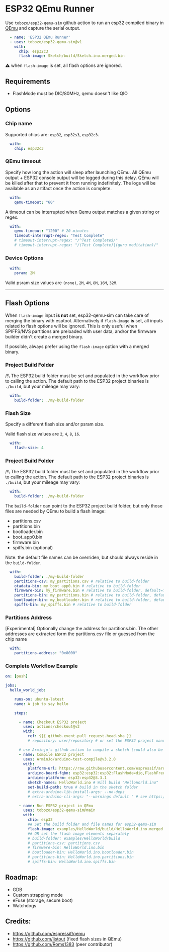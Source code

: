 # ESP32 QEmu Runner

Use `tobozo/esp32-qemu-sim` github action to run an esp32 compiled binary in [QEmu](https://github.com/espressif/qemu) and capture the serial output.


```yaml
  - name: 'ESP32 QEmu Runner'
  - uses: tobozo/esp32-qemu-sim@v1
    with:
      chip: esp32c3
      flash-image: Sketch/build/Sketch.ino.merged.bin
```

:warning: when `flash-image` is set, all flash options are ignored.


## Requirements

- FlashMode must be DIO/80MHz, qemu doesn't like QIO


## Options


### Chip name

Supported chips are: `esp32`, `esp32s3`, `esp32c3`.

```yaml
  with:
    chip: esp32c3
```

### QEmu timeout

Specify how long the action will sleep after launching QEmu.
All QEmu output + ESP32 console output will be logged during this delay.
QEmu will be killed after that to prevent it from running indefinitely.
The logs will be available as an artifact once the action is complete.

```yaml
  with:
    qemu-timeout: "60"
```

A timeout can be interrupted when Qemu output matches a given string or regex.

```yaml
  with:
    qemu-timeout: "1200" # 20 minutes
    timeout-interrupt-regex: "Test Complete"
    # timeout-interrupt-regex: "/^Test Complete$/"
    # timeout-interrupt-regex: "/(Test Complete)|(guru meditation)/"
```


### Device Options

```yaml
  with:
    psram: 2M
```

Valid psram size values are `(none)`, `2M`, `4M`, `8M`, `16M`, `32M`.

-------

## Flash Options

When `flash-image` input **is not** set, esp32-qemu-sim can take care of merging the binary with esptool.
Alternatively if `flash-image` **is** set, all inputs related to flash options will be ignored.
This is only useful when SPIFFS/NVS partitions are preloaded with user data, and/or the firmware builder didn't create a merged binary.

If possible, always prefer using the `flash-image` option with a merged binary.


### Project Build Folder

/!\ The ESP32 build folder must be set and populated in the workflow prior to calling the action.
The default path to the ESP32 project binaries is `./build`, but your mileage may vary:


```yaml
  with:
    build-folder: ./my-build-folder
```

### Flash Size

Specify a different flash size and/or psram size.

Valid flash size values are `2`, `4`, `8`, `16`.


```yaml
  with:
    flash-size: 4
```


### Project Build Folder

/!\ The ESP32 build folder must be set and populated in the workflow prior to calling the action.
The default path to the ESP32 project binaries is `./build`, but your mileage may vary:


```yaml
  with:
    build-folder: ./my-build-folder
```

The `build-folder` can point to the ESP32 project build folder, but only those files are needed by QEmu to build a flash image:

- partitions.csv
- partitions.bin
- bootloader.bin
- boot_app0.bin
- firmware.bin
- spiffs.bin (optional)

Note: the default file names can be overriden, but should always reside in the `build-folder`.

```yaml
  with:
    build-folder: ./my-build-folder
    partitions-csv: my_partitions.csv # relative to build-folder
    otadata-bin: my_boot_app0.bin # relative to build-folder
    firmware-bin: my_firmware.bin # relative to build-folder, default=firmware.bin
    partitions-bin: my_partitions.bin # relative to build-folder, default=partitions.bins
    bootloader-bin: my_bootloader.bin # relative to build-folder, default=bootloader.bin
    spiffs-bin: my_spiffs.bin # relative to build-folder
```


### Partitions Address

[Experimental] Optionally change the address for partitions.bin.
The other addresses are extracted form the partitions.csv file or guessed from the chip name

```yaml
  with:
    partitions-address: "0x8000"
```


### Complete Workflow Example


```yaml
on: [push]

jobs:
  hello_world_job:

    runs-on: ubuntu-latest
    name: A job to say hello

    steps:

      - name: Checkout ESP32 project
        uses: actions/checkout@v3
        with:
          ref: ${{ github.event.pull_request.head.sha }}
          # repository: user/repository # or set the ESP32 project manually if different from the runner

      # use Arminjo's github action to compile a sketch (could also be esp-idf or plaformio)
      - name: Compile ESP32 project
        uses: ArminJo/arduino-test-compile@v3.2.0
        with:
          platform-url: https://raw.githubusercontent.com/espressif/arduino-esp32/gh-pages/package_esp32_dev_index.json
          arduino-board-fqbn: esp32:esp32:esp32:FlashMode=dio,FlashFreq=80,FlashSize=4M
          arduino-platform: esp32:esp32@3.3.1
          sketch-names: HelloWorld.ino # Will build "HelloWorld.ino"
          set-build-path: true # build in the sketch folder
          # extra-arduino-lib-install-args: --no-deps
          # extra-arduino-cli-args: "--warnings default " # see https://github.com/ArminJo/arduino-test-compile/issues/28

      - name: Run ESP32 project in QEmu
        uses: tobozo/esp32-qemu-sim@main
        with:
          chip: esp32 
          ## Set the build folder and file names for esp32-qemu-sim
          flash-image: examples/HelloWorld/build/HelloWorld.ino.merged.bin
          ## OR set the flash image elements separately
          # build-folder: examples/HelloWorld/build
          # partitions-csv: partitions.csv
          # firmware-bin: HelloWorld.ino.bin
          # bootloader-bin: HelloWorld.ino.bootloader.bin
          # partitions-bin: HelloWorld.ino.partitions.bin
          # spiffs-bin: HelloWorld.ino.spiffs.bin
```

## Roadmap:

- GDB
- Custom strapping mode
- eFuse (storage, secure boot)
- Watchdogs



## Credits:

- https://github.com/espressif/qemu
- https://github.com/listout (fixed flash sizes in QEmu)
- https://github.com/Roms1383 (peer contributor)
